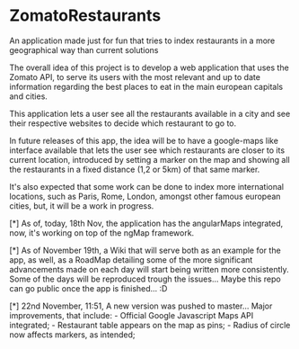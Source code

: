 # ZomatoRestaurants
An application made just for fun that tries to index restaurants in a more geographical way than current solutions

The overall idea of this project is to develop a web application that uses the Zomato API, to serve its users with the most
relevant and up to date information regarding the best places to eat in the main european capitals and cities.

This application lets a user see all the restaurants available in a city and see their respective websites to decide which
restaurant to go to. 

In future releases of this app, the idea will be to have a google-maps like interface available that lets the user see which
restaurants are closer to its current location, introduced by setting a marker on the map and showing all the restaurants in a 
fixed distance (1,2 or 5km) of that same marker.

It's also expected that some work can be done to index more international locations, such as Paris, Rome, London, amongst other famous european cities, but, it will be a work in progress.

 [*] As of, today, 18th Nov, the application has the angularMaps integrated, now, it's working on top of the ngMap framework.
 
 [*] As of November 19th, a Wiki that will serve both as an example for the app, as well, as a RoadMap detailing some of the more significant advancements made on each day will start being written more consistently. Some of the days will be reproduced trough the issues... Maybe this repo can go public once the app is finished... :D
 
 [*] 22nd November, 11:51, A new version was pushed to master... Major improvements, that include:
       - Official Google Javascript Maps API integrated;
       - Restaurant table appears on the map as pins;
       - Radius of circle now affects markers, as intended;
       
